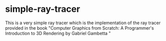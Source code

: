 # simple-ray-tracer

This is a very simple ray tracer which is the implementation of the ray tracer provided in the book "Computer Graphics from Scratch: A Programmer's Introduction to 3D Rendering by Gabriel Gambetta "

